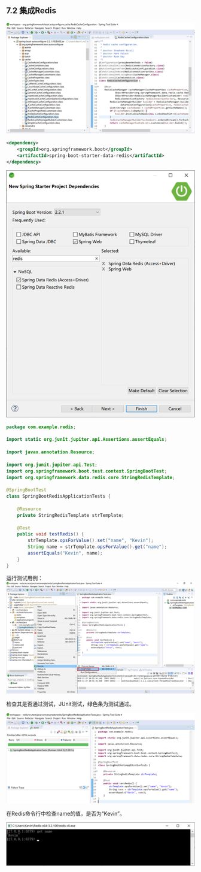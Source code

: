 ## 7.2 集成Redis





![image-20191127174026504](images/image-20191127174026504.png)



```xml
<dependency>
    <groupId>org.springframework.boot</groupId>
    <artifactId>spring-boot-starter-data-redis</artifactId>
</dependency>
```


![image-20191127173331812](images/image-20191127173331812.png)





```java
package com.example.redis;

import static org.junit.jupiter.api.Assertions.assertEquals;

import javax.annotation.Resource;

import org.junit.jupiter.api.Test;
import org.springframework.boot.test.context.SpringBootTest;
import org.springframework.data.redis.core.StringRedisTemplate;

@SpringBootTest
class SpringBootRedisApplicationTests {

	@Resource
	private StringRedisTemplate strTemplate;

	@Test
	public void testRedis() {
		strTemplate.opsForValue().set("name", "Kevin");
		String name = strTemplate.opsForValue().get("name");
		assertEquals("Kevin", name);
	}
}
```

运行测试用例：![image-20191127205940224](images/image-20191127205940224.png)

检查其是否通过测试，JUnit测试，绿色条为测试通过。

![image-20191127205612707](images/image-20191127205612707.png)

在Redis命令行中检查name的值，是否为“Kevin”。

![image-20191127205625375](images/image-20191127205625375.png)